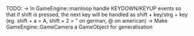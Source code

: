 TODO:
	-> In GameEngine::mainloop handle KEYDOWN/KEYUP events so that if shift is pressed, the next key will be handled as shift + key/strg + key
		(eg. shift + a = A, shift + 2 = " on german, @ on american)
	-> Make GameEngine::GameCamera a GameObject for generalisation
